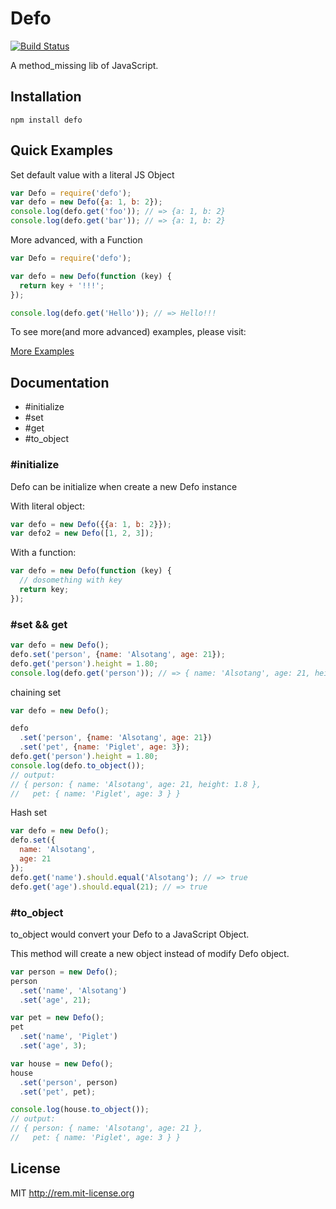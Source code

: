 # Defo

[![Build Status](https://travis-ci.org/alsotang/defo.png?branch=master)](https://travis-ci.org/alsotang/defo)

A method_missing lib of JavaScript.

## Installation

`npm install defo`

## Quick Examples

Set default value with a literal JS Object
```javascript
var Defo = require('defo');
var defo = new Defo({a: 1, b: 2});
console.log(defo.get('foo')); // => {a: 1, b: 2}
console.log(defo.get('bar')); // => {a: 1, b: 2}
```

More advanced, with a Function

```javascript
var Defo = require('defo');

var defo = new Defo(function (key) {
  return key + '!!!';
});

console.log(defo.get('Hello')); // => Hello!!!
```

To see more(and more advanced) examples, please visit:

[More Examples](https://github.com/alsotang/defo/blob/master/test/defo.test.js)

## Documentation

* #initialize
* #set
* #get
* #to_object

### #initialize

Defo can be initialize when create a new Defo instance

With literal object:

```javascript
var defo = new Defo({{a: 1, b: 2}});
var defo2 = new Defo([1, 2, 3]);
```

With a function:

```js
var defo = new Defo(function (key) {
  // dosomething with key
  return key;
});
```

### #set && get

```js
var defo = new Defo();
defo.set('person', {name: 'Alsotang', age: 21});
defo.get('person').height = 1.80;
console.log(defo.get('person')); // => { name: 'Alsotang', age: 21, height: 1.8 }
```

chaining set

```js
var defo = new Defo();

defo
  .set('person', {name: 'Alsotang', age: 21})
  .set('pet', {name: 'Piglet', age: 3});
defo.get('person').height = 1.80;
console.log(defo.to_object());
// output:
// { person: { name: 'Alsotang', age: 21, height: 1.8 },
//   pet: { name: 'Piglet', age: 3 } }
```

Hash set
```js
var defo = new Defo();
defo.set({
  name: 'Alsotang',
  age: 21
});
defo.get('name').should.equal('Alsotang'); // => true
defo.get('age').should.equal(21); // => true
```

### #to_object

to_object would convert your Defo to a JavaScript Object.

This method will create a new object instead of modify Defo object.

```js
var person = new Defo();
person
  .set('name', 'Alsotang')
  .set('age', 21);

var pet = new Defo();
pet
  .set('name', 'Piglet')
  .set('age', 3);

var house = new Defo();
house
  .set('person', person)
  .set('pet', pet);

console.log(house.to_object());
// output:
// { person: { name: 'Alsotang', age: 21 },
//   pet: { name: 'Piglet', age: 3 } }
```

## License

MIT http://rem.mit-license.org